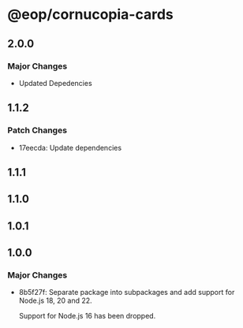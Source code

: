 # @eop/cornucopia-cards

## 2.0.0

### Major Changes

- Updated Depedencies

## 1.1.2

### Patch Changes

- 17eecda: Update dependencies

## 1.1.1

## 1.1.0

## 1.0.1

## 1.0.0

### Major Changes

- 8b5f27f: Separate package into subpackages and add support for Node.js 18, 20 and 22.

  Support for Node.js 16 has been dropped.
